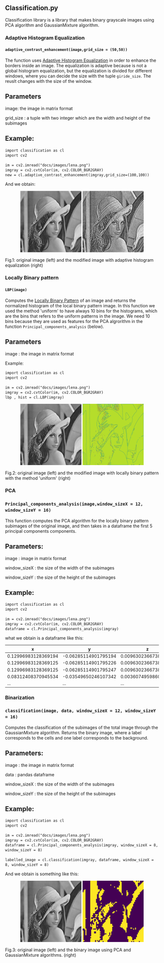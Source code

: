 ## Classification.py

Classification library is a library that makes binary grayscale images using PCA algorithm and GaussianMixture algorithm.

### Adaptive Histogram Equalization
#### `adaptive_contrast_enhancement(image,grid_size = (50,50))`

The function uses [Adaptive
Histogram Equalization](https://opencv-python-tutroals.readthedocs.io/en/latest/py_tutorials/py_imgproc/py_histograms/py_histogram_equalization/py_histogram_equalization.html
) in order to enhance the borders inside an image.
The equalization is adaptive because is not a global histogram equalization,
but the equalization is divided for different windows, where you can decide the size with the tuple `giride_size`. The reuslt changes with the size of the window.

Parameters
-------------------------

image: the image in matrix format

grid_size : a tuple with two integer which are the width and height of the subimages

Example:
----------------
```
import classification as cl
import cv2

im = cv2.imread("docs/images/lena.png")
imgray = cv2.cvtColor(im, cv2.COLOR_BGR2GRAY)
new = cl.adaptive_contrast_enhancement(imgray,grid_size=(100,100))
```
And we obtain:

<p align="center">
  <img src="https://github.com/riccardoscheda/AnomalousDiffusion/blob/master/docs/images/lena.png" width = "200" >
  <img src="https://github.com/riccardoscheda/AnomalousDiffusion/blob/master/docs/images/equalizedlena.png" width = "200">
</p>
Fig.1: original image (left) and the modified image with adaptive histogram equalization (right)

### Locally Binary pattern
#### `LBP(image)`

Computes the [Locally Binary Pattern](https://scikit-image.org/docs/dev/auto_examples/features_detection/plot_local_binary_pattern.html) of an image and
returns the normalized histogram of the local binary pattern image.
In this function we used the method 'uniform' to have always 10 bins for the histograms, which are the bins that refers to the uniform patterns in the image. We need 10 bins because they are used as features for the PCA algrorithm in the function `Principal_components_analysis` (below).

Parameters
----------------
image : the image in matrix format


Example:
```
import classification as cl
import cv2

im = cv2.imread("docs/images/lena.png")
imgray = cv2.cvtColor(im, cv2.COLOR_BGR2GRAY)
lbp , hist = cl.LBP(imgray)
```

<p align="center">
  <img src="https://github.com/riccardoscheda/AnomalousDiffusion/blob/master/docs/images/lena.png" width = "200" >
  <img src="https://github.com/riccardoscheda/AnomalousDiffusion/blob/master/docs/images/lbplena.png" width = "200">
</p>
Fig.2: original image (left) and the modified image with locally binary pattern with the method 'uniform' (right)

### PCA
### `Principal_components_analysis(image,window_sizeX = 12, window_sizeY = 16)`

This function computes the PCA algorithm for the locally binary pattern subimages of the original image, and then takes in a dataframe the first 5 principal components components.

Parameters:
----------------------------------
image : image in matrix format

window_sizeX : the size of the width of the subimages

window_sizeY : the size of the height of the subimages


Example:
-----------------
```
import classification as cl
import cv2

im = cv2.imread("docs/images/lena.png")
imgray = cv2.cvtColor(im, cv2.COLOR_BGR2GRAY)
dataframe = cl.Principal_components_analysis(imgray)
```
what we obtain is a dataframe like this:

x|y|z|u|w
---|---|---|---|---
0.12996983128369194|-0.06285114901795194|0.009630236673870328|-0.0013368769283709939|-0.0023434951040339404
0.12996983128369125|-0.06285114901795226|0.009630236673869755|-0.0013368769283715611|-0.0023434951040339526
0.12996983128369125|-0.06285114901795247|0.009630236673870415|-0.0013368769283712643|-0.0023434951040346634
0.08312408370945534|-0.03549650246107342|0.003607495986024477|-0.0025576345014921794|-0.00247981733049018
...|...|...|...|...

### Binarization
### `classification(image, data, window_sizeX = 12, window_sizeY = 16)`

Computes the classification of the subimages of the total image through the GaussianMixture algorithm.
Returns the binary image, where a label corresponds to the cells and one
label corresponds to the background.

Parameters:
----------------------

image : the image in matrix format

data : pandas dataframe

window_sizeX : the size of the width of the subimages

window_sizeY : the size of the height of the subimages

Example:
-----------------
```
import classification as cl
import cv2

im = cv2.imread("docs/images/lena.png")
imgray = cv2.cvtColor(im, cv2.COLOR_BGR2GRAY)
dataframe = cl.Principal_components_analysis(imgray, window_sizeX = 8, window_sizeY = 8)

labelled_image = cl.classification(imgray, dataframe, window_sizeX = 8, window_sizeY = 8)
```
And we obtain is something like this:
<p align="center">
  <img src="https://github.com/riccardoscheda/AnomalousDiffusion/blob/master/docs/images/lena.png" width = "200" >
  <img src="https://github.com/riccardoscheda/AnomalousDiffusion/blob/master/docs/images/labelledlena.png" width = "200">
</p>
Fig.3: original image (left) and the binary image using PCA and GaussianMixture algorithms. (right)

